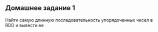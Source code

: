 ## Домашнее задание 1
Найти самую длинную последовательность упорядоченных чисел в RDD и вывести ее
   
